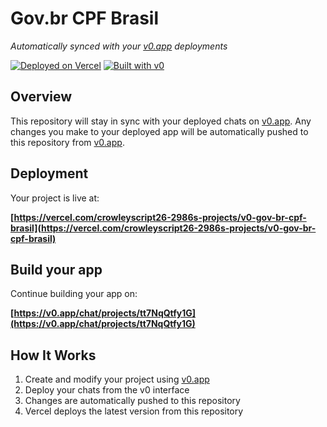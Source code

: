 # Gov.br CPF Brasil

*Automatically synced with your [v0.app](https://v0.app) deployments*

[![Deployed on Vercel](https://img.shields.io/badge/Deployed%20on-Vercel-black?style=for-the-badge&logo=vercel)](https://vercel.com/crowleyscript26-2986s-projects/v0-gov-br-cpf-brasil)
[![Built with v0](https://img.shields.io/badge/Built%20with-v0.app-black?style=for-the-badge)](https://v0.app/chat/projects/tt7NqQtfy1G)

## Overview

This repository will stay in sync with your deployed chats on [v0.app](https://v0.app).
Any changes you make to your deployed app will be automatically pushed to this repository from [v0.app](https://v0.app).

## Deployment

Your project is live at:

**[https://vercel.com/crowleyscript26-2986s-projects/v0-gov-br-cpf-brasil](https://vercel.com/crowleyscript26-2986s-projects/v0-gov-br-cpf-brasil)**

## Build your app

Continue building your app on:

**[https://v0.app/chat/projects/tt7NqQtfy1G](https://v0.app/chat/projects/tt7NqQtfy1G)**

## How It Works

1. Create and modify your project using [v0.app](https://v0.app)
2. Deploy your chats from the v0 interface
3. Changes are automatically pushed to this repository
4. Vercel deploys the latest version from this repository